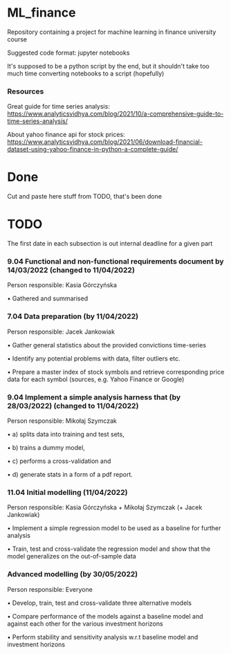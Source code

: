 # ML_finance
Repository containing a project for machine learning in finance university course

Suggested code format: jupyter notebooks

It's supposed to be a python script by the end, but it shouldn't take too much time converting notebooks to a script (hopefully) 

### Resources
Great guide for time series analysis: https://www.analyticsvidhya.com/blog/2021/10/a-comprehensive-guide-to-time-series-analysis/

About yahoo finance api for stock prices: https://www.analyticsvidhya.com/blog/2021/06/download-financial-dataset-using-yahoo-finance-in-python-a-complete-guide/

# Done
Cut and paste here stuff from TODO, that's been done

# TODO
The first date in each subsection is out internal deadline for a given part

### 9.04 Functional and non-functional requirements document by 14/03/2022 (changed to 11/04/2022)
Person responsible: Kasia Górczyńska

• Gathered and summarised


### 7.04 Data preparation (by 11/04/2022)
Person responsible: Jacek Jankowiak

• Gather general statistics about the provided convictions time-series

• Identify any potential problems with data, filter outliers etc.

• Prepare a master index of stock symbols and retrieve corresponding price
data for each symbol (sources, e.g. Yahoo Finance or Google)


### 9.04 Implement a simple analysis harness that (by 28/03/2022) (changed to 11/04/2022)
Person responsible: Mikołaj Szymczak

• a) splits data into training and test sets,

• b) trains a dummy model,

• c) performs a cross-validation and

• d) generate stats in a form of a pdf report.

### 11.04 Initial modelling (11/04/2022)
Person responsible: Kasia Górczyńska + Mikołaj Szymczak (+ Jacek Jankowiak)

• Implement a simple regression model to be used as a baseline for further
analysis

• Train, test and cross-validate the regression model and show that the model
generalizes on the out-of-sample data


### Advanced modelling (by 30/05/2022)
Person responsible: Everyone

• Develop, train, test and cross-validate three alternative models

• Compare performance of the models against a baseline model and against
each other for the various investment horizons

• Perform stability and sensitivity analysis w.r.t baseline model and investment
horizons
